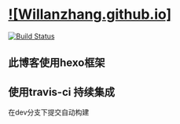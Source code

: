# [![Willanzhang.github.io]](https://willanzhang.github.io/)
[![Build Status](https://travis-ci.org/Willanzhang/Willanzhang.github.io.svg?branch=dev)](https://travis-ci.org/Willanzhang/Willanzhang.github.io)

## 此博客使用hexo框架
## 使用travis-ci 持续集成 
在dev分支下提交自动构建